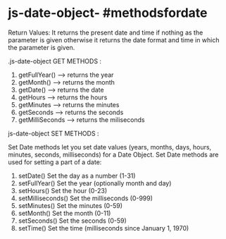 # js-date-object- #methodsfordate
Return Values: It returns the present date and time if nothing as the parameter is given otherwise it returns the date format and time in which the parameter is given.

.js-date-object GET METHODS :
1. getFullYear() --> returns the year
2. getMonth() --> returns the month
3. getDate()  --> returns the date 
4. getHours   --> returns the hours
5. getMinutes --> returns the minutes
6. getSeconds --> returns the seconds
7. getMilliSeconds --> returns the miliseconds

js-date-object SET METHODS :

Set Date methods let you set date values (years, months, days, hours, minutes, seconds, milliseconds) for a Date Object.
Set Date methods are used for setting a part of a date:

1. setDate()	        Set the day as a number (1-31)
2. setFullYear()	    Set the year (optionally month and day)
3. setHours()	        Set the hour (0-23)
4. setMilliseconds()	Set the milliseconds (0-999)
5. setMinutes()	        Set the minutes (0-59)
6. setMonth()	        Set the month (0-11)
7. setSeconds()	        Set the seconds (0-59)
8. setTime()	        Set the time (milliseconds since January 1, 1970)